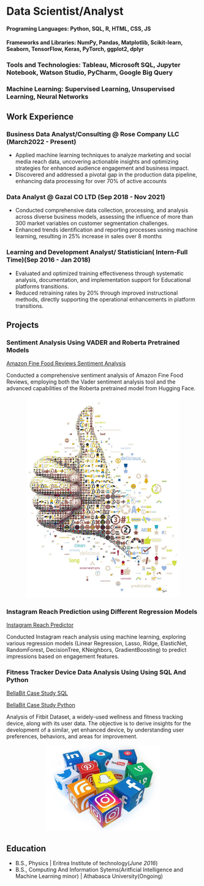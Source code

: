# Data Scientist/Analyst

#### Programing Languages: Python, SQL, R, HTML, CSS, JS
#### Frameworks and Libraries: NumPy, Pandas, Matplotlib, Scikit-learn, Seaborn, TensorFlow, Keras, PyTorch, ggplot2, dplyr
### Tools and Technologies: Tableau, Microsoft SQL, Jupyter Notebook, Watson Studio, PyCharm, Google Big Query
### Machine Learning:  Supervised Learning, Unsupervised Learning, Neural Networks

## Work Experience

### Business Data Analyst/Consulting @ Rose Company LLC  (March2022 - Present)
- Applied machine learning techniques to analyze marketing and social media reach data, uncovering actionable insights and optimizing strategies for enhanced audience engagement and business impact.
- Discovered and addressed a pivotal gap in the production data pipeline, enhancing data processing for over 70% of active accounts

### Data Analyst @ Gazal CO LTD (Sep 2018 - Nov 2021)
- Conducted comprehensive data collection, processing, and analysis across diverse business models, assessing the influence of more than 300 market variables on customer segmentation challenges.
- Enhanced trends identification and reporting processes usning machine learning, resulting in 25% increase in sales over 8 months

  
### Learning and Development Analyst/ Statistician( Intern-Full Time)(Sep 2016 - Jan 2018)
- Evaluated and optimized training effectiveness through systematic analysis, documentation, and implementation support for Educational platforms transitions.
- Reduced retraining rates by 20% through improved instructional methods, directly supporting the operational enhancements in platform transitions.


## Projects
### Sentiment Analysis  Using VADER and Roberta Pretrained Models
[Amazon Fine Food Reviews Sentiment Analysis](https://github.com/ZikriTewelde/amazon-fine-food-sentiment-analysis)

Conducted a comprehensive sentiment analysis of Amazon Fine Food Reviews, employing both the Vader sentiment analysis tool and the advanced capabilities of the Roberta pretrained model from Hugging Face. 

<p align="center">
  <img src="sentimentpics/Sentiment1.jpeg" alt="Sentiment1" width="400"/>
</p>

### Instagram Reach Prediction using Different Regression Models
[Instagram Reach Predictor](https://github.com/ZikriTewelde/InstaReachPredictor)

Conducted Instagram reach analysis using machine learning, exploring various regression models (Linear Regression, Lasso, Ridge, ElasticNet, RandomForest, DecisionTree, KNeighbors, GradientBoosting) to predict impressions based on engagement features.

### Fitness Tracker Device  Data Analysis Using Using SQL And Python
[BellaBit Case Study SQL](https://github.com/ZikriTewelde/BellaBitProject-SQL)

[BellaBit Case Study Python](https://github.com/ZikriTewelde/BellaBeat-Project-Python/tree/main)

Analysis of Fitbit Dataset, a widely-used wellness and fitness tracking device, along with its user data. The objective is to derive insights for the development of a similar, yet enhanced device, by understanding user preferences, behaviors, and areas for improvement.
<p align="center">
  <img src="repoIMGs/socialM.jpg" alt="socialM" width="300"/>
</p>


## Education
- B.S., Physics | Eritrea Institute of technology(_June 2016_)
- B.S., Computing And Information Sytems(Aritficial Intelligence and Machine Learning minor) | Athabasca University(Ongoing)
